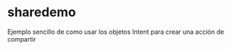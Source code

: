 sharedemo
=========

Ejemplo sencillo de como usar los objetos Intent para crear una acción de compartir

